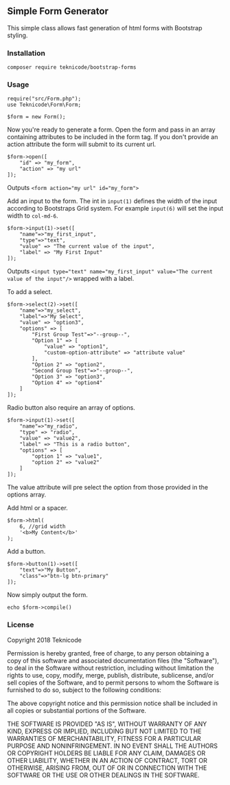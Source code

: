 ## Simple Form Generator

This simple class allows fast generation of html forms with Bootstrap styling.

### Installation

```
composer require teknicode/bootstrap-forms
```

### Usage

```
require("src/Form.php");
use Teknicode\Form\Form;

$form = new Form();
```

Now you're ready to generate a form.
Open the form and pass in an array containing attributes to be included in the form tag. If you don't provide an action attribute the form will submit to its current url.

```
$form->open([
    "id" => "my_form",
    "action" => "my url"
]);
```

Outputs `<form action="my url" id="my_form">`

Add an input to the form. The int in `input(1)` defines the width of the input according to Bootstraps Grid system. For example `input(6)` will set the input width to `col-md-6`.

```
$form->input(1)->set([
    "name"=>"my_first_input",
    "type"=>"text",
    "value" => "The current value of the input",
    "label" => "My First Input"
]);
```

Outputs `<input type="text" name="my_first_input" value="The current value of the input"/>` wrapped with a label.

To add a select.

```
$form->select(2)->set([
    "name"=>"my_select",
    "label"=>"My Select",
    "value" => "option3",
    "options" => [
        "First Group Test"=>"--group--",
        "Option 1" => [
            "value" => "option1",
            "custom-option-attribute" => "attribute value"
        ],
        "Option 2" => "option2",
        "Second Group Test"=>"--group--",
        "Option 3" => "option3",
        "Option 4" => "option4"
    ]
]);
```

Radio button also require an array of options.

```
$form->input(1)->set([
    "name"=>"my_radio",
    "type" => "radio",
    "value" => "value2",
    "label" => "This is a radio button",
    "options" => [
        "option 1" => "value1",
        "option 2" => "value2"
    ]
]);
```

The value attribute will pre select the option from those provided in the options array.

Add html or a spacer. 

```
$form->html(
    6, //grid width
    '<b>My Content</b>'
);
```

Add a button. 

```
$form->button(1)->set([
    "text"=>"My Button",
    "class"=>"btn-lg btn-primary"
]);
```

Now simply output the form.

`echo $form->compile()`

### License

Copyright 2018 Teknicode

Permission is hereby granted, free of charge, to any person obtaining a copy of this software and associated documentation files (the "Software"), to deal in the Software without restriction, including without limitation the rights to use, copy, modify, merge, publish, distribute, sublicense, and/or sell copies of the Software, and to permit persons to whom the Software is furnished to do so, subject to the following conditions:

The above copyright notice and this permission notice shall be included in all copies or substantial portions of the Software.

THE SOFTWARE IS PROVIDED "AS IS", WITHOUT WARRANTY OF ANY KIND, EXPRESS OR IMPLIED, INCLUDING BUT NOT LIMITED TO THE WARRANTIES OF MERCHANTABILITY, FITNESS FOR A PARTICULAR PURPOSE AND NONINFRINGEMENT. IN NO EVENT SHALL THE AUTHORS OR COPYRIGHT HOLDERS BE LIABLE FOR ANY CLAIM, DAMAGES OR OTHER LIABILITY, WHETHER IN AN ACTION OF CONTRACT, TORT OR OTHERWISE, ARISING FROM, OUT OF OR IN CONNECTION WITH THE SOFTWARE OR THE USE OR OTHER DEALINGS IN THE SOFTWARE.